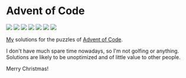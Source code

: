 # Advent of Code

![](https://img.shields.io/badge/2021%20⭐-2-yellow) ![](https://img.shields.io/badge/2020%20⭐-2-yellow) ![](https://img.shields.io/badge/2019%20⭐-2-yellow) ![](https://img.shields.io/badge/2018%20⭐-2-yellow) ![](https://img.shields.io/badge/2017%20⭐-50-yellow) ![](https://img.shields.io/badge/2016%20⭐-42-yellow) ![](https://img.shields.io/badge/2015%20⭐-12-yellow) 

[My](https://github.com/tobiasvl) solutions for the puzzles of [Advent of Code](http://adventofcode.com).

I don't have much spare time nowadays, so I'm not golfing or anything. Solutions are likely to be unoptimized and of little value to other people.

Merry Christmas!
